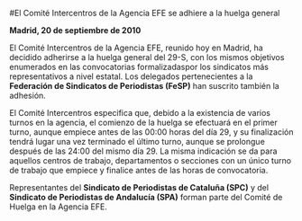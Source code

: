 #El Comité Intercentros de la Agencia EFE se adhiere a la huelga general

**Madrid, 20 de septiembre de 2010**

El Comité Intercentros de la Agencia EFE, reunido hoy en Madrid, ha decidido adherirse a la huelga general del 29-S, con los mismos objetivos enumerados en las convocatorias formalizadaspor los sindicatos más representativos a nivel estatal. Los delegados pertenecientes a la **Federación de Sindicatos de Periodistas (FeSP)** han suscrito también la adhesión.

El Comité Intercentros especifica que, debido a la existencia de varios turnos en la agencia, el comienzo de la huelga se efectuará en el primer turno, aunque empiece antes de las 00:00 horas del día 29, y su finalización tendrá lugar una vez terminado el último turno, aunque se prolongue después de las 24:00 del mismo día 29. La misma indicación se da para aquellos centros de trabajo, departamentos o secciones con un único turno de trabajo que empiece y finalice antes de las horas de convocatoria.

Representantes del **Sindicato de Periodistas de Cataluña (SPC)** y del **Sindicato de Periodistas de Andalucía (SPA)** forman parte del Comité de Huelga en la Agencia EFE.
